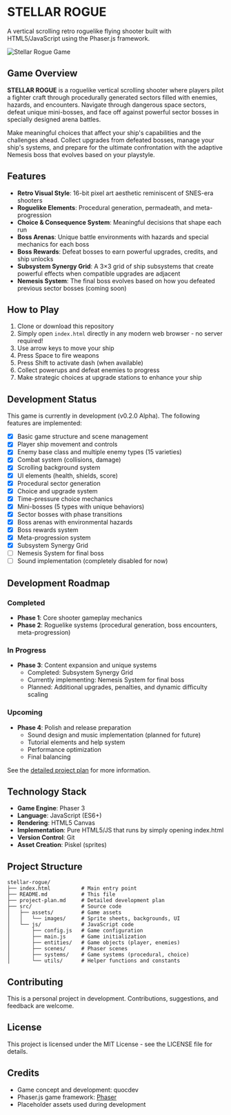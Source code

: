 # STELLAR ROGUE

A vertical scrolling retro roguelike flying shooter built with HTML5/JavaScript using the Phaser.js framework.

![Stellar Rogue Game](https://via.placeholder.com/800x400?text=Stellar+Rogue+Game)

## Game Overview

**STELLAR ROGUE** is a roguelike vertical scrolling shooter where players pilot a fighter craft through procedurally generated sectors filled with enemies, hazards, and encounters. Navigate through dangerous space sectors, defeat unique mini-bosses, and face off against powerful sector bosses in specially designed arena battles.

Make meaningful choices that affect your ship's capabilities and the challenges ahead. Collect upgrades from defeated bosses, manage your ship's systems, and prepare for the ultimate confrontation with the adaptive Nemesis boss that evolves based on your playstyle.

## Features

- **Retro Visual Style**: 16-bit pixel art aesthetic reminiscent of SNES-era shooters
- **Roguelike Elements**: Procedural generation, permadeath, and meta-progression
- **Choice & Consequence System**: Meaningful decisions that shape each run
- **Boss Arenas**: Unique battle environments with hazards and special mechanics for each boss
- **Boss Rewards**: Defeat bosses to earn powerful upgrades, credits, and ship unlocks
- **Subsystem Synergy Grid**: A 3×3 grid of ship subsystems that create powerful effects when compatible upgrades are adjacent
- **Nemesis System**: The final boss evolves based on how you defeated previous sector bosses (coming soon)

## How to Play

1. Clone or download this repository
2. Simply open `index.html` directly in any modern web browser - no server required!
3. Use arrow keys to move your ship
4. Press Space to fire weapons
5. Press Shift to activate dash (when available)
6. Collect powerups and defeat enemies to progress
7. Make strategic choices at upgrade stations to enhance your ship

## Development Status

This game is currently in development (v0.2.0 Alpha). The following features are implemented:

- [x] Basic game structure and scene management
- [x] Player ship movement and controls
- [x] Enemy base class and multiple enemy types (15 varieties)
- [x] Combat system (collisions, damage)
- [x] Scrolling background system
- [x] UI elements (health, shields, score)
- [x] Procedural sector generation
- [x] Choice and upgrade system
- [x] Time-pressure choice mechanics
- [x] Mini-bosses (5 types with unique behaviors)
- [x] Sector bosses with phase transitions
- [x] Boss arenas with environmental hazards
- [x] Boss rewards system
- [x] Meta-progression system
- [x] Subsystem Synergy Grid
- [ ] Nemesis System for final boss
- [ ] Sound implementation (completely disabled for now)

## Development Roadmap

### Completed
- **Phase 1**: Core shooter gameplay mechanics
- **Phase 2**: Roguelike systems (procedural generation, boss encounters, meta-progression)

### In Progress
- **Phase 3**: Content expansion and unique systems
  - Completed: Subsystem Synergy Grid
  - Currently implementing: Nemesis System for final boss
  - Planned: Additional upgrades, penalties, and dynamic difficulty scaling

### Upcoming
- **Phase 4**: Polish and release preparation
  - Sound design and music implementation (planned for future)
  - Tutorial elements and help system
  - Performance optimization
  - Final balancing

See the [detailed project plan](project-plan.md) for more information.

## Technology Stack

- **Game Engine**: Phaser 3
- **Language**: JavaScript (ES6+)
- **Rendering**: HTML5 Canvas
- **Implementation**: Pure HTML5/JS that runs by simply opening index.html
- **Version Control**: Git
- **Asset Creation**: Piskel (sprites)

## Project Structure

```
stellar-rogue/
├── index.html          # Main entry point
├── README.md           # This file
├── project-plan.md     # Detailed development plan
├── src/                # Source code
│   ├── assets/         # Game assets
│   │   └── images/     # Sprite sheets, backgrounds, UI
│   └── js/             # JavaScript code
│       ├── config.js   # Game configuration
│       ├── main.js     # Game initialization
│       ├── entities/   # Game objects (player, enemies)
│       ├── scenes/     # Phaser scenes
│       ├── systems/    # Game systems (procedural, choice)
│       └── utils/      # Helper functions and constants
```

## Contributing

This is a personal project in development. Contributions, suggestions, and feedback are welcome.

## License

This project is licensed under the MIT License - see the LICENSE file for details.

## Credits

- Game concept and development: quocdev
- Phaser.js game framework: [Phaser](https://phaser.io/)
- Placeholder assets used during development
